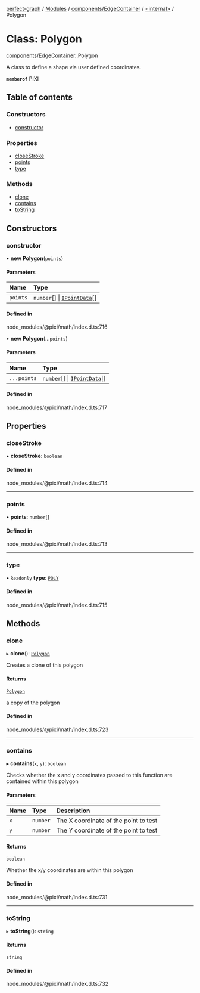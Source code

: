 [perfect-graph](../README.md) / [Modules](../modules.md) / [components/EdgeContainer](../modules/components_EdgeContainer.md) / [<internal\>](../modules/components_EdgeContainer._internal_.md) / Polygon

# Class: Polygon

[components/EdgeContainer](../modules/components_EdgeContainer.md).[<internal>](../modules/components_EdgeContainer._internal_.md).Polygon

A class to define a shape via user defined coordinates.

**`memberof`** PIXI

## Table of contents

### Constructors

- [constructor](components_EdgeContainer._internal_.Polygon.md#constructor)

### Properties

- [closeStroke](components_EdgeContainer._internal_.Polygon.md#closestroke)
- [points](components_EdgeContainer._internal_.Polygon.md#points)
- [type](components_EdgeContainer._internal_.Polygon.md#type)

### Methods

- [clone](components_EdgeContainer._internal_.Polygon.md#clone)
- [contains](components_EdgeContainer._internal_.Polygon.md#contains)
- [toString](components_EdgeContainer._internal_.Polygon.md#tostring)

## Constructors

### constructor

• **new Polygon**(`points`)

#### Parameters

| Name | Type |
| :------ | :------ |
| `points` | `number`[] \| [`IPointData`](../interfaces/components_ClusterNodeContainer._internal_.IPointData.md)[] |

#### Defined in

node_modules/@pixi/math/index.d.ts:716

• **new Polygon**(...`points`)

#### Parameters

| Name | Type |
| :------ | :------ |
| `...points` | `number`[] \| [`IPointData`](../interfaces/components_ClusterNodeContainer._internal_.IPointData.md)[] |

#### Defined in

node_modules/@pixi/math/index.d.ts:717

## Properties

### closeStroke

• **closeStroke**: `boolean`

#### Defined in

node_modules/@pixi/math/index.d.ts:714

___

### points

• **points**: `number`[]

#### Defined in

node_modules/@pixi/math/index.d.ts:713

___

### type

• `Readonly` **type**: [`POLY`](../modules/components_EdgeContainer._internal_.md#poly)

#### Defined in

node_modules/@pixi/math/index.d.ts:715

## Methods

### clone

▸ **clone**(): [`Polygon`](components_EdgeContainer._internal_.Polygon.md)

Creates a clone of this polygon

#### Returns

[`Polygon`](components_EdgeContainer._internal_.Polygon.md)

a copy of the polygon

#### Defined in

node_modules/@pixi/math/index.d.ts:723

___

### contains

▸ **contains**(`x`, `y`): `boolean`

Checks whether the x and y coordinates passed to this function are contained within this polygon

#### Parameters

| Name | Type | Description |
| :------ | :------ | :------ |
| `x` | `number` | The X coordinate of the point to test |
| `y` | `number` | The Y coordinate of the point to test |

#### Returns

`boolean`

Whether the x/y coordinates are within this polygon

#### Defined in

node_modules/@pixi/math/index.d.ts:731

___

### toString

▸ **toString**(): `string`

#### Returns

`string`

#### Defined in

node_modules/@pixi/math/index.d.ts:732
